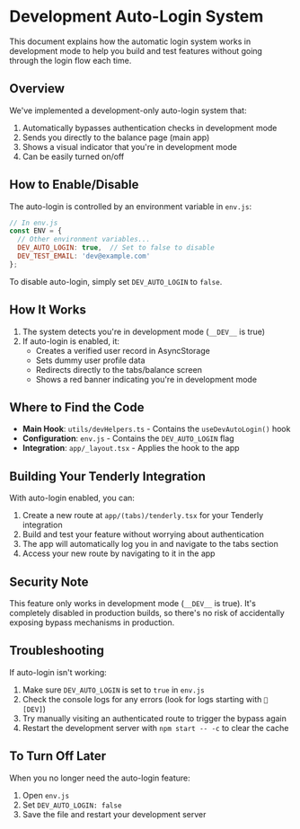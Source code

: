 # Development Auto-Login System

This document explains how the automatic login system works in development mode to help you build and test features without going through the login flow each time.

## Overview

We've implemented a development-only auto-login system that:

1. Automatically bypasses authentication checks in development mode
2. Sends you directly to the balance page (main app)
3. Shows a visual indicator that you're in development mode
4. Can be easily turned on/off

## How to Enable/Disable

The auto-login is controlled by an environment variable in `env.js`:

```javascript
// In env.js
const ENV = {
  // Other environment variables...
  DEV_AUTO_LOGIN: true,  // Set to false to disable
  DEV_TEST_EMAIL: 'dev@example.com'
};
```

To disable auto-login, simply set `DEV_AUTO_LOGIN` to `false`.

## How It Works

1. The system detects you're in development mode (`__DEV__` is true)
2. If auto-login is enabled, it:
   - Creates a verified user record in AsyncStorage
   - Sets dummy user profile data
   - Redirects directly to the tabs/balance screen
   - Shows a red banner indicating you're in development mode

## Where to Find the Code

- **Main Hook**: `utils/devHelpers.ts` - Contains the `useDevAutoLogin()` hook
- **Configuration**: `env.js` - Contains the `DEV_AUTO_LOGIN` flag
- **Integration**: `app/_layout.tsx` - Applies the hook to the app

## Building Your Tenderly Integration

With auto-login enabled, you can:

1. Create a new route at `app/(tabs)/tenderly.tsx` for your Tenderly integration
2. Build and test your feature without worrying about authentication
3. The app will automatically log you in and navigate to the tabs section
4. Access your new route by navigating to it in the app 

## Security Note

This feature only works in development mode (`__DEV__` is true). It's completely disabled in production builds, so there's no risk of accidentally exposing bypass mechanisms in production.

## Troubleshooting

If auto-login isn't working:

1. Make sure `DEV_AUTO_LOGIN` is set to `true` in `env.js`
2. Check the console logs for any errors (look for logs starting with `🔑 [DEV]`)
3. Try manually visiting an authenticated route to trigger the bypass again
4. Restart the development server with `npm start -- -c` to clear the cache

## To Turn Off Later

When you no longer need the auto-login feature:

1. Open `env.js`
2. Set `DEV_AUTO_LOGIN: false`
3. Save the file and restart your development server 
